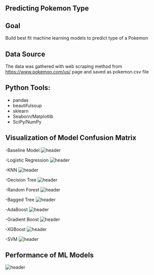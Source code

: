 ## Predicting  Pokemon Type



## Goal
Build best fit machine learning models to predict type of a Pokemon

## Data Source
The data was gathered with web scraping method from https://www.pokemon.com/us/ page
and saved as pokemon.csv file

## Python Tools:
   - pandas
   - beautifulsoup
   - sklearn
   - Seaborn/Matplotlib
   - SciPy/NumPy

## Visualization of Model Confusion Matrix 
  -Baseline Model
  ![header](https://github.com/toprakmehmet/pokemon_types/blob/master/baseline_model.png)
  
  -Logistic Regression
  ![header](https://github.com/toprakmehmet/pokemon_types/blob/master/log_conf_matrix.png)
  
  -KNN
  ![header](https://github.com/toprakmehmet/pokemon_types/blob/master/knn_conf_matrix.png)
 
 -Decision Tree
  ![header](https://github.com/toprakmehmet/pokemon_types/blob/master/dt_conf_matrix.png)
 
 -Random Forest
  ![header](https://github.com/toprakmehmet/pokemon_types/blob/master/rf_conf_matrix.png)
 
 -Bagged Tree
  ![header](https://github.com/toprakmehmet/pokemon_types/blob/master/bt_conf_matrix.png)

-AdaBoost
  ![header](https://github.com/toprakmehmet/pokemon_types/blob/master/ada_conf_matrix.png)

-Gradient Boost
  ![header](https://github.com/toprakmehmet/pokemon_types/blob/master/gbt_conf_matrix.png)

-XGBoost
  ![header](https://github.com/toprakmehmet/pokemon_types/blob/master/xgb_conf_matrix.png)

-SVM
  ![header](https://github.com/toprakmehmet/pokemon_types/blob/master/svm_conf_matrix.png)


## Performance of ML Models
![header](https://github.com/toprakmehmet/pokemon_types/blob/master/result.png)


